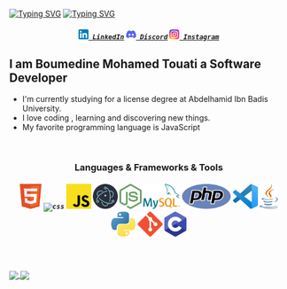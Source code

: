 [![Typing SVG](https://readme-typing-svg.herokuapp.com?font=Fira+Code&weight=500&size=30&pause=1000&center=true&vCenter=true&repeat=false&random=false&width=190&lines=Hello+I'm)](https://github.com/PLMohamed)
[![Typing SVG](https://readme-typing-svg.herokuapp.com?font=Fira+Code&weight=500&size=30&pause=1000&color=2C74B3&vCenter=true&repeat=true&random=false&width=430&lines=;Boumedine+Mohamed+Touati;Full+Stack+Developer;Gamer)](https://github.com/PLMohamed)
<h5 align="center">
  <code><a href="https://www.linkedin.com/in/mohamed-touati-boumedine-8763a12a2/" title="LinkedIn Profile"><img width="18" src="IMAGES/linkedin.svg"> LinkedIn</a></code>
  <code><a href="https://www.discord.com/users/plmohamed" title="Discord Profile"><img width="18" src="IMAGES/discord.svg"> Discord</a></code>
  <code><a href="https://www.instagram.com/mohamed_boumedine/" title="Instagram Profile"><img width="18" src="IMAGES/instagram.svg"> Instagram</a></code>
</h5>
<h2>I am Boumedine Mohamed Touati a Software Developer</h2>
<ul>
<li>I'm currently studying for a license degree at Abdelhamid Ibn Badis University.</li>
<li>I love coding , learning and discovering new things.</li>
<li>My favorite programming language is JavaScript</li>
</ul>

<br/>
<h3 align="center">Languages & Frameworks & Tools</h3>
<h5 align="center">
  <code><img title="html" src="IMAGES/html.svg" height="45"></code>
  <code><img title="css" src="IMAGES/css.svg" height="45"></code>
  <code><img title="javascript" src="IMAGES/javascript.svg" height="45"></code>
  <code><img title="electron" src="IMAGES/electron.svg" height="45"></code>
  <code><img title="node js" src="IMAGES/node-js.svg" height="45"></code>
  <code><img title="mysql" src="IMAGES/mysql.svg" height="45"></code>
  <code><img title="php" src="IMAGES/php.svg" height="45"></code>
  <code><img title="visual studio code" src="IMAGES/vs-code.svg" height="45"></code>
  <code><img title="java" src="IMAGES/java.svg" height="45"></code>
  <code><img title="python" src="IMAGES/python.svg" height="45"></code>
  <code><img title="git" src="IMAGES/git.svg" height="45"></code>
  <code><img title="c" src="IMAGES/c.svg" height="45"></code>
</h5>

<br><br/>
<a href="https://github.com/PLMohamed">
<picture>
  <source
    srcset="https://github-readme-stats.vercel.app/api?username=PLMohamed&show_icons=true&theme=dark"
    media="(prefers-color-scheme: dark)"
  />
  <source
    srcset="https://github-readme-stats.vercel.app/api?username=PLMohamed&show_icons=true&theme=merko"
    media="(prefers-color-scheme: light), (prefers-color-scheme: no-preference)"
  />
  <img align="center" src="https://github-readme-stats.vercel.app/api?username=PLMohamed&show_icons=true" />
</picture>
  <img align="center" src="https://github-readme-stats.vercel.app/api/top-langs/?username=PLMohamed&theme=dark" />
</a>

